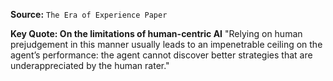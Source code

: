 **Source:** `The Era of Experience Paper`

**Key Quote: On the limitations of human-centric AI**
"Relying on human prejudgement in this manner usually leads to an impenetrable ceiling on the agent’s performance: the agent cannot discover better strategies that are underappreciated by the human rater."
